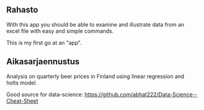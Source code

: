 ## Rahasto
With this app you should be able to examine and illustrate data from an excel file with easy and simple commands.

This is my first go at an "app".

## Aikasarjaennustus
Analysis on quarterly beer prices in Finland using linear regression and holts model.

Good source for data-science: https://github.com/abhat222/Data-Science--Cheat-Sheet
